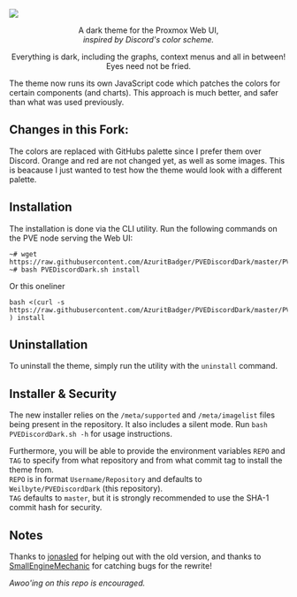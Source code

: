 



![](https://i.imgur.com/SnlCyHF.png)

<p align="center">A dark theme for the Proxmox Web UI,<br/> <i>inspired by Discord's color scheme.</i></p>

<p align="center">Everything is dark, including the graphs, context menus and all in between! Eyes need not be fried.</p>    
The theme now runs its own JavaScript code which patches the colors for certain components (and charts). This approach is much better, and safer than what was used previously.

## Changes in this Fork:
The colors are replaced with GitHubs palette since I prefer them over Discord. Orange and red are not changed yet, as well as some images. This is beacause I just wanted to test how the theme would look with a different palette.


## Installation 
The installation is done via the CLI utility. Run the following commands on the PVE node serving the Web UI:

```
~# wget https://raw.githubusercontent.com/AzuritBadger/PVEDiscordDark/master/PVEDiscordDark.sh
~# bash PVEDiscordDark.sh install
```
Or this oneliner
```
bash <(curl -s https://raw.githubusercontent.com/AzuritBadger/PVEDiscordDark/master/PVEDiscordDark.sh ) install
```


## Uninstallation
 To uninstall the theme, simply run the utility with the `uninstall` command.
 
## Installer & Security
The new installer relies on the `/meta/supported` and `/meta/imagelist` files being present in the repository. It also includes a silent mode. Run `bash PVEDiscordDark.sh -h` for usage instructions. 

Furthermore, you will be able to provide the environment variables `REPO` and `TAG` to specify from what repository and from what commit tag to install the theme from.   
`REPO` is in format `Username/Repository` and defaults to `Weilbyte/PVEDiscordDark` (this repository).    
`TAG` defaults to `master`, but it is strongly recommended to use the SHA-1 commit hash for security.

## Notes
Thanks to [jonasled](https://github.com/jonasled) for helping out with the old version, and thanks to [SmallEngineMechanic](https://github.com/smallenginemechanic) for catching bugs for the rewrite!

*Awoo'ing on this repo is encouraged.*

